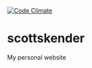 [![Code Climate](https://codeclimate.com/github/vandosant/scottskender/badges/gpa.svg)](https://codeclimate.com/github/vandosant/scottskender)

# scottskender
My personal website
